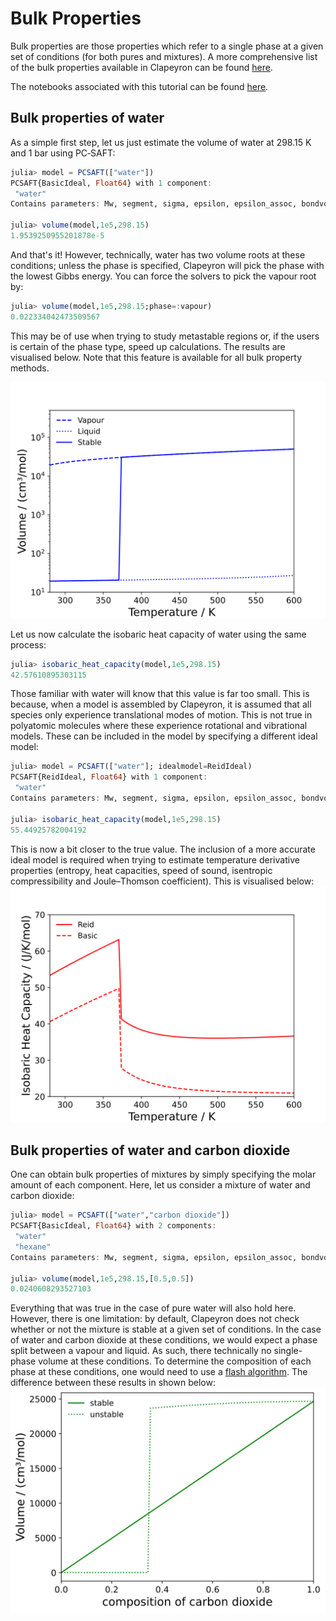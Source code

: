 # Bulk Properties

Bulk properties are those properties which refer to a single phase at a given set of conditions (for both pures and mixtures).
A more comprehensive list of the bulk properties available in Clapeyron can be found [here](../properties/bulk.md).

The notebooks associated with this tutorial can be found [here](../../../examples/bulk_properties.ipynb).

## Bulk properties of water

As a simple first step, let us just estimate the volume of water at 298.15 K and 1 bar using PC‑SAFT:

```julia
julia> model = PCSAFT(["water"])
PCSAFT{BasicIdeal, Float64} with 1 component:
 "water"
Contains parameters: Mw, segment, sigma, epsilon, epsilon_assoc, bondvol

julia> volume(model,1e5,298.15)
1.9539250955201878e-5
```

And that's it! However, technically, water has two volume roots at these conditions; unless the phase is specified, Clapeyron will pick the phase with the lowest Gibbs energy.
You can force the solvers to pick the vapour root by:

```julia
julia> volume(model,1e5,298.15;phase=:vapour)
0.022334042473509567
```

This may be of use when trying to study metastable regions or, if the users is certain of the phase type, speed up calculations.
The results are visualised below.
Note that this feature is available for all bulk property methods.

![water_vol](../assets/volume_water.svg)

Let us now calculate the isobaric heat capacity of water using the same process:

```julia
julia> isobaric_heat_capacity(model,1e5,298.15)
42.57610895303115
```

Those familiar with water will know that this value is far too small.
This is because, when a model is assembled by Clapeyron, it is assumed that all species only experience translational modes of motion.
This is not true in polyatomic molecules where these experience rotational and vibrational models.
These can be included in the model by specifying a different ideal model:

```julia
julia> model = PCSAFT(["water"]; idealmodel=ReidIdeal)
PCSAFT{ReidIdeal, Float64} with 1 component:
 "water"
Contains parameters: Mw, segment, sigma, epsilon, epsilon_assoc, bondvol

julia> isobaric_heat_capacity(model,1e5,298.15)
55.44925782004192
```

This is now a bit closer to the true value.
The inclusion of a more accurate ideal model is required when trying to estimate temperature derivative properties (entropy, heat capacities, speed of sound, isentropic compressibility and Joule–Thomson coefficient).
This is visualised below:
![water_cp](../assets/cp_water.svg)

## Bulk properties of water and carbon dioxide

One can obtain bulk properties of mixtures by simply specifying the molar amount of each component.
Here, let us consider a mixture of water and carbon dioxide:

```julia
julia> model = PCSAFT(["water","carbon dioxide"])
PCSAFT{BasicIdeal, Float64} with 2 components:
 "water"
 "hexane"
Contains parameters: Mw, segment, sigma, epsilon, epsilon_assoc, bondvol

julia> volume(model,1e5,298.15,[0.5,0.5])
0.0240608293527103
```

Everything that was true in the case of pure water will also hold here.
However, there is one limitation: by default, Clapeyron does not check whether or not the mixture is stable at a given set of conditions.
In the case of water and carbon dioxide at these conditions, we would expect a phase split between a vapour and liquid.
As such, there technically no single-phase volume at these conditions.
To determine the composition of each phase at these conditions, one would need to use a [flash algorithm](./tp_flash.md).
The difference between these results in shown below:
![water_co2_vol](../assets/water_co2_volume.svg)
